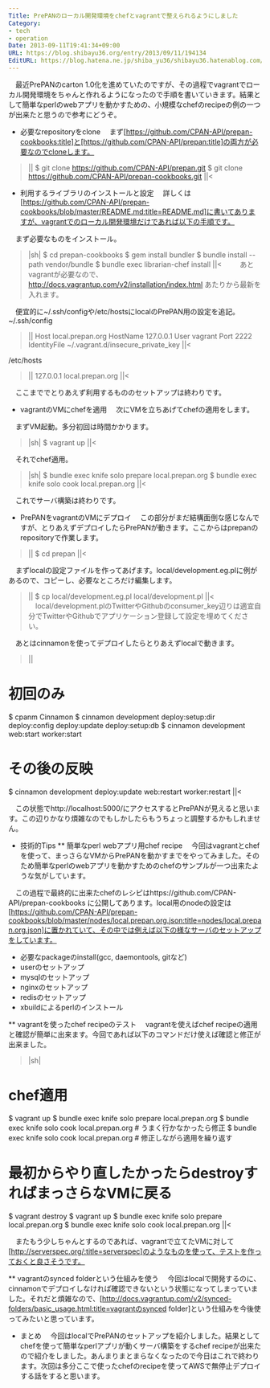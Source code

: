 ```yaml
---
Title: PrePANのローカル開発環境をchefとvagrantで整えられるようにしました
Category:
- tech
- operation
Date: 2013-09-11T19:41:34+09:00
URL: https://blog.shibayu36.org/entry/2013/09/11/194134
EditURL: https://blog.hatena.ne.jp/shiba_yu36/shibayu36.hatenablog.com/atom/entry/11696248318757640816
---
```


　最近PrePANのcarton 1.0化を進めていたのですが、その過程でvagrantでローカル開発環境をちゃんと作れるようになったので手順を書いていきます。結果として簡単なperlのwebアプリを動かすための、小規模なchefのrecipeの例の一つが出来たと思うので参考にどうぞ。


* 必要なrepositoryをclone
　まず[https://github.com/CPAN-API/prepan-cookbooks:title]と[https://github.com/CPAN-API/prepan:title]の両方が必要なのでcloneします。

>||
$ git clone https://github.com/CPAN-API/prepan.git
$ git clone https://github.com/CPAN-API/prepan-cookbooks.git
||<


* 利用するライブラリのインストールと設定
　詳しくは[https://github.com/CPAN-API/prepan-cookbooks/blob/master/README.md:title=README.md]に書いてありますが、vagrantでのローカル開発環境だけであれば以下の手順です。

　まず必要なものをインストール。
>|sh|
$ cd prepan-cookbooks
$ gem install bundler
$ bundle install --path vendor/bundle
$ bundle exec librarian-chef install
||<
　
　あとvagrantが必要なので、http://docs.vagrantup.com/v2/installation/index.html あたりから最新を入れます。

　便宜的に~/.ssh/configや/etc/hostsにlocalのPrePAN用の設定を追記。
~/.ssh/config
>||
Host local.prepan.org
  HostName 127.0.0.1
  User vagrant
  Port 2222
  IdentityFile ~/.vagrant.d/insecure_private_key
||<

/etc/hosts
>||
127.0.0.1 local.prepan.org
||<

　ここまででとりあえず利用するもののセットアップは終わりです。


* vagrantのVMにchefを適用
　次にVMを立ちあげてchefの適用をします。

　まずVM起動。多分初回は時間かかります。
>|sh|
$ vagrant up
||<

　それでchef適用。
>|sh|
$ bundle exec knife solo prepare local.prepan.org
$ bundle exec knife solo cook local.prepan.org
||<

　これでサーバ構築は終わりです。


* PrePANをvagrantのVMにデプロイ
　この部分がまだ結構面倒な感じなんですが、とりあえずデプロイしたらPrePANが動きます。ここからはprepanのrepositoryで作業します。
>||
$ cd prepan
||<

　まずlocalの設定ファイルを作ってあげます。local/development.eg.plに例があるので、コピーし、必要なところだけ編集します。
>||
$ cp local/development.eg.pl local/development.pl
||<
　local/development.plのTwitterやGithubのconsumer_key辺りは適宜自分でTwitterやGithubでアプリケーション登録して設定を埋めてください。

　あとはcinnamonを使ってデプロイしたらとりあえずlocalで動きます。
>||
# 初回のみ
$ cpanm Cinnamon
$ cinnamon development deploy:setup:dir deploy:config deploy:update deploy:setup:db
$ cinnamon development web:start worker:start

# その後の反映
$ cinnamon development deploy:update web:restart worker:restart
||<

　この状態でhttp://localhost:5000/にアクセスするとPrePANが見えると思います。この辺りかなり煩雑なのでもしかしたらもうちょっと調整するかもしれません。


* 技術的Tips
** 簡単なperl webアプリ用chef recipe
　今回はvagrantとchefを使って、まっさらなVMからPrePANを動かすまでをやってみました。そのため簡単なperlのwebアプリを動かすためのchefのサンプルが一つ出来たような気がしています。

　この過程で最終的に出来たchefのレシピはhttps://github.com/CPAN-API/prepan-cookbooks に公開してあります。local用のnodeの設定は[https://github.com/CPAN-API/prepan-cookbooks/blob/master/nodes/local.prepan.org.json:title=nodes/local.prepan.org.json]に置かれていて、その中では例えば以下の様なサーバのセットアップをしています。

- 必要なpackageのinstall(gcc, daemontools, gitなど)
- userのセットアップ
- mysqlのセットアップ
- nginxのセットアップ
- redisのセットアップ
- xbuildによるperlのインストール

** vagrantを使ったchef recipeのテスト
　vagrantを使えばchef recipeの適用と確認が簡単に出来ます。今回であれば以下のコマンドだけ使えば確認と修正が出来ました。
>|sh|
# chef適用
$ vagrant up
$ bundle exec knife solo prepare local.prepan.org
$ bundle exec knife solo cook local.prepan.org # うまく行かなかったら修正
$ bundle exec knife solo cook local.prepan.org # 修正しながら適用を繰り返す

# 最初からやり直したかったらdestroyすればまっさらなVMに戻る
$ vagrant destroy
$ vagrant up
$ bundle exec knife solo prepare local.prepan.org
$ bundle exec knife solo cook local.prepan.org
||<

　またもう少しちゃんとするのであれば、vagrantで立てたVMに対して[http://serverspec.org/:title=serverspec]のようなものを使って、テストを作っておくと良さそうです。

** vagrantのsynced folderという仕組みを使う
　今回はlocalで開発するのに、cinnamonでデプロイしなければ確認できないという状態になってしまっていました。それだと煩雑なので、[http://docs.vagrantup.com/v2/synced-folders/basic_usage.html:title=vagrantのsynced folder]という仕組みを今後使ってみたいと思っています。


* まとめ
　今回はlocalでPrePANのセットアップを紹介しました。結果としてchefを使って簡単なperlアプリが動くサーバ構築をするchef recipeが出来たので紹介をしました。あんまりまとまらなくなったので今日はこれで終わります。次回は多分ここで使ったchefのrecipeを使ってAWSで無停止デプロイする話をすると思います。
